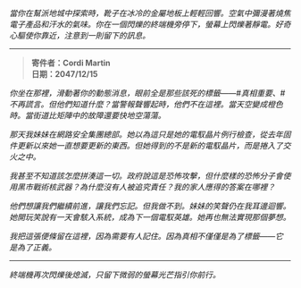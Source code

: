 _當你在幫派地城中探索時，靴子在冰冷的金屬地板上輕輕回響。空氣中彌漫著燒焦電子產品和汗水的氣味。你在一個閃爍的終端機旁停下，螢幕上閃爍著靜電。好奇心驅使你靠近，注意到一則留下的訊息。_

---

> **寄件者：Cordi Martin**  
> **日期：2047/12/15**

_你坐在那裡，滑動著你的動態消息，眼前全是那些該死的標籤——#真相重要、#不再謊言。但他們知道什麼？當警報聲響起時，他們不在這裡。當天空變成橙色時。當街道比矩陣中的故障還要快地空蕩蕩。_

_那天我妹妹在網路安全集團總部。她以為這只是她的電馭晶片例行檢查，從去年固件更新以來她一直想要更新的東西。但她得到的不是新的電馭晶片，而是捲入了交火之中。_

_我甚至不知道該怎麼拼湊這一切。政府說這是恐怖攻擊，但什麼樣的恐怖分子會使用黑市戰術核武器？為什麼沒有人被追究責任？我的家人應得的答案在哪裡？_

_他們想讓我們繼續前進，讓我們忘記。但我做不到。妹妹的笑聲仍在我耳邊迴響。她開玩笑說有一天會駭入系統，成為下一個電馭英雄。她再也無法實現那個夢想。_

_我把這張便條留在這裡，因為需要有人記住。因為真相不僅僅是為了標籤——它是為了正義。_

---

_終端機再次閃爍後熄滅，只留下微弱的螢幕光芒指引你前行。_
